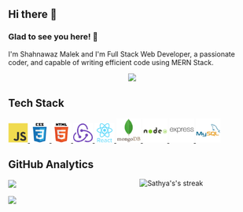 ## Hi there 👋
### Glad to see you here! 🤩

I'm Shahnawaz Malek and I'm Full Stack Web Developer, a passionate coder, and capable of writing efficient code using MERN Stack.

<p align="center">
    <a href="#"><img src="https://readme-typing-svg.herokuapp.com?color=00B2DF&center=true&lines=Full+Stack+Web+Developer;1200%2B+Hours+of+Coding+Experience"></a>
</p>


## Tech Stack

<a href="https://developer.mozilla.org/en-US/docs/Web/JavaScript" target="_blank"> <img src="https://raw.githubusercontent.com/devicons/devicon/master/icons/javascript/javascript-original.svg" alt="javascript" width="40" height="40"/> </a>
<a href="https://www.w3schools.com/css/" target="_blank"> <img src="https://raw.githubusercontent.com/devicons/devicon/master/icons/css3/css3-original-wordmark.svg" alt="css3" width="40" height="40"/> </a>
<a href="https://www.w3.org/html/" target="_blank"> <img src="https://raw.githubusercontent.com/devicons/devicon/master/icons/html5/html5-original-wordmark.svg" alt="html5" width="40" height="40"/> </a>
<a href="https://redux.js.org" target="_blank"> <img src="https://raw.githubusercontent.com/devicons/devicon/master/icons/redux/redux-original.svg" alt="redux" width="40" height="40"/> </a>
<a href="https://reactjs.org/" target="_blank"> <img src="https://raw.githubusercontent.com/devicons/devicon/master/icons/react/react-original-wordmark.svg" alt="react" width="40" height="40"/> </a>
<a href="https://www.mongodb.com/" target="_blank"> <img src="https://raw.githubusercontent.com/devicons/devicon/master/icons/mongodb/mongodb-original-wordmark.svg" alt="mongodb" width="50" height="50"/> </a>
<a href="https://nodejs.org" target="_blank"> <img src="https://raw.githubusercontent.com/devicons/devicon/master/icons/nodejs/nodejs-original-wordmark.svg" alt="nodejs" width="50" height="50"/> </a>
<a href="https://expressjs.com" target="_blank"> <img src="https://raw.githubusercontent.com/devicons/devicon/master/icons/express/express-original-wordmark.svg" alt="express" width="50" height="50"/> </a>
<a href="https://www.mysql.com/" target="_blank"> <img src="https://raw.githubusercontent.com/devicons/devicon/master/icons/mysql/mysql-original-wordmark.svg" alt="mysql" width="50" height="50"/> </a>
<br/>


## GitHub Analytics

<div>
    <img align="center" src="https://github-readme-stats.vercel.app/api/top-langs/?username=Malek1117&theme=default&&layout=compact" width="47%"/>
    <img align="right" title="🔥 Get streak stats for your profile at git.io/streak-stats" alt="Sathya's's streak" src="https://github-readme-streak-stats.herokuapp.com?user=Malek1117&hide_border=false&date_format=M%20j%5B%2C%20Y%5D" width="47%"/>
 </div>
 <br />
 <div>
    <img align="left" src="https://github-readme-stats.vercel.app/api?username=Malek1117&show_icons=true&theme=default" width="47%"/> 
</div>
